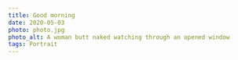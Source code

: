 ```yaml
---
title: Good morning
date: 2020-05-03
photo: photo.jpg
photo_alt: A woman butt naked watching through an opened window
tags: Portrait
---
```

